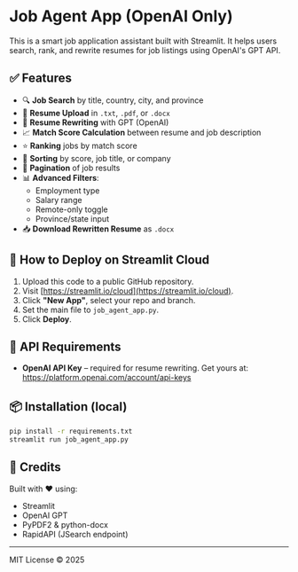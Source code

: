 
# Job Agent App (OpenAI Only)

This is a smart job application assistant built with Streamlit. It helps users search, rank, and rewrite resumes for job listings using OpenAI's GPT API.

## ✅ Features

- 🔍 **Job Search** by title, country, city, and province
- 📄 **Resume Upload** in `.txt`, `.pdf`, or `.docx`
- 🧠 **Resume Rewriting** with GPT (OpenAI)
- 📈 **Match Score Calculation** between resume and job description
- ⭐ **Ranking** jobs by match score
- 🔽 **Sorting** by score, job title, or company
- 📑 **Pagination** of job results
- 📊 **Advanced Filters**:
  - Employment type
  - Salary range
  - Remote-only toggle
  - Province/state input
- 📥 **Download Rewritten Resume** as `.docx`

## 🚀 How to Deploy on Streamlit Cloud

1. Upload this code to a public GitHub repository.
2. Visit [https://streamlit.io/cloud](https://streamlit.io/cloud).
3. Click **"New App"**, select your repo and branch.
4. Set the main file to `job_agent_app.py`.
5. Click **Deploy**.

## 🔐 API Requirements

- **OpenAI API Key** – required for resume rewriting.
  Get yours at: https://platform.openai.com/account/api-keys

## 📦 Installation (local)

```bash
pip install -r requirements.txt
streamlit run job_agent_app.py
```

## 📝 Credits

Built with ❤️ using:
- Streamlit
- OpenAI GPT
- PyPDF2 & python-docx
- RapidAPI (JSearch endpoint)

---

MIT License © 2025

